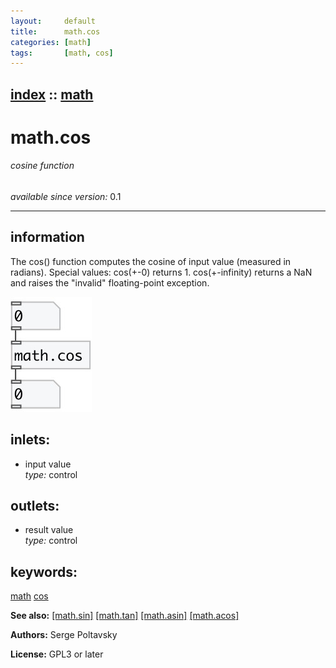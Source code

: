 ```yaml
---
layout:     default
title:      math.cos
categories: [math]
tags:       [math, cos]
---
```

[index](index.html) :: [math](category_math.html)
---

# math.cos

###### cosine function

*available since version:* 0.1

---


## information
The cos() function computes the cosine of input value (measured in radians). Special values: cos(+-0) returns 1. cos(+-infinity) returns a NaN and raises the &#34;invalid&#34; floating-point exception.


[![example](../examples/img/math.cos.jpg)](../examples/pd/math.cos.pd)









## inlets:

* input value<br>
_type:_ control



## outlets:

* result value<br>
_type:_ control



## keywords:

[math](keywords/math.html)
[cos](keywords/cos.html)



**See also:**
[\[math.sin\]](math.sin.html)
[\[math.tan\]](math.tan.html)
[\[math.asin\]](math.asin.html)
[\[math.acos\]](math.acos.html)




**Authors:** Serge Poltavsky




**License:** GPL3 or later






